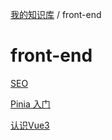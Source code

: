 [我的知识库](../README.md) / front-end

# front-end

[SEO](build-site-seo-config.md)

[Pinia 入门](pinia.md)

[认识Vue3](vue3.md)
